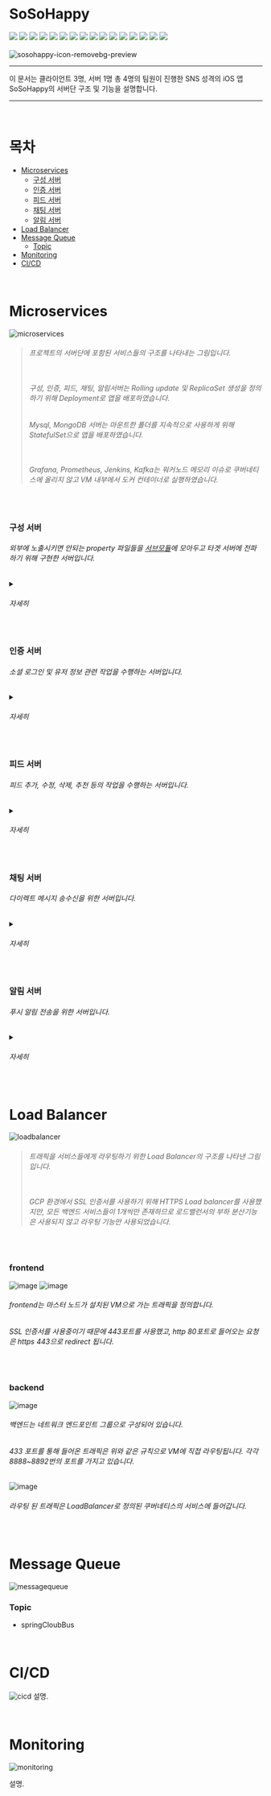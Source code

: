 # SoSoHappy
<img src="https://img.shields.io/badge/Google Cloud Platform-4285F4?style=flat&logo=Google Cloud&logoColor=white"/> <img src="https://img.shields.io/badge/kubernetes-326CE5?style=flat&logo=kubernetes&logoColor=white"/> <img src="https://img.shields.io/badge/Docker-2496ED?style=flat&logo=Docker&logoColor=white"/> <img src="https://img.shields.io/badge/Git-F05032?style=flat&logo=Git&logoColor=white"/> <img src="https://img.shields.io/badge/Github-181717?style=flat&logo=Github&logoColor=white"/> <img src="https://img.shields.io/badge/Jenkins-D24939?style=flat&logo=Jenkins&logoColor=white"/> <img src="https://img.shields.io/badge/Prometheus-E6522C?style=flat&logo=prometheus&logoColor=white"/> <img src="https://img.shields.io/badge/Grafana-F46800?style=flat&logo=grafana&logoColor=white"/> <img src="https://img.shields.io/badge/Apache Kafka-231F20?style=flat&logo=apachekafka&logoColor=white"/> <img src="https://img.shields.io/badge/MariaDB-003545?style=flat&logo=mariadb&logoColor=white"/> <img src="https://img.shields.io/badge/MongoDB-47A248?style=flat&logo=mongodb&logoColor=white"/> <img src="https://img.shields.io/badge/Spring Data JPA-6DB33F?style=flat&logo=Databricks&logoColor=white"> <img src="https://img.shields.io/badge/Spring Data MongoDB-6DB33F?style=flat&logo=Databricks&logoColor=white"> <img src="https://img.shields.io/badge/Spring Boot-6DB33F?style=flat&logo=Spring Boot&logoColor=white"/> <img src="https://img.shields.io/badge/Spring Security-6DB33F?style=flat&logo=springsecurity&logoColor=white"/> <img src="https://img.shields.io/badge/Spring WebFlux-6DB33F?style=flat&logo=spring&logoColor=white"/><br><br>
![sosohappy-icon-removebg-preview](https://github.com/So-So-Happy/SoSoHappy-BackEnd/assets/85429793/6c3db330-b80f-4837-b286-95f45d0cd6ae)
- - -
이 문서는 클라이언트 3명, 서버 1명 총 4명의 팀원이 진행한 SNS 성격의 iOS 앱 SoSoHappy의 서버단 구조 및 기능을 설명합니다.
- - -
<br>

# 목차
- [Microservices](#microservices)
  + [구성 서버](#구성-서버)
  + [인증 서버](#인증-서버)
  + [피드 서버](#피드-서버)
  + [채팅 서버](#채팅-서버)
  + [알림 서버](#알림-서버)
- [Load Balancer](#load-balancer)
- [Message Queue](#message-queue)
  + [Topic](#topic)
- [Monitoring](#monitoring)
- [CI/CD](#cicd)
<br>
  
# Microservices
![microservices](https://github.com/So-So-Happy/SoSoHappy-BackEnd/assets/85429793/cc7f1911-f5f6-42d9-87ba-7fc379de7e93)

> ###### 프로젝트의 서버단에 포함된 서비스들의 구조를 나타내는 그림입니다.<br><br>
> ###### 구성, 인증, 피드, 채팅, 알림서버는 Rolling update 및 ReplicaSet 생성을 정의하기 위해 Deployment로 앱을 배포하였습니다.<br>
> ###### Mysql, MongoDB 서버는 마운트한 폴더를 지속적으로 사용하게 위해 StatefulSet으로 앱을 배포하였습니다.<br><br>
> ###### Grafana, Prometheus, Jenkins, Kafka는 워커노드 메모리 이슈로 쿠버네티스에 올리지 않고 VM 내부에서 도커 컨테이너로 실행하였습니다.

<br>

###  구성 서버 
###### 외부에 노출시키면 안되는 property 파일들을 [서브모듈](https://github.com/So-So-Happy/SoSoHappy-BackEnd/tree/master/config-service)에 모아두고 타겟 서버에 전파하기 위해 구현한 서버입니다.
<details><summary>
  
###### 자세히
 </summary>

내용
  
</details>

<br>

###  인증 서버 
###### 소셜 로그인 및 유저 정보 관련 작업을 수행하는 서버입니다.
<details><summary>
  
###### 자세히
 </summary>

내용
  
</details>

<br>

###  피드 서버 
###### 피드 추가, 수정, 삭제, 추천 등의 작업을 수행하는 서버입니다.
<details><summary>
  
###### 자세히
 </summary>

내용
  
</details>

<br>

###  채팅 서버 
###### 다이렉트 메시지 송수신을 위한 서버입니다.
<details><summary>
  
###### 자세히
 </summary>

내용
  
</details>
<br>

###  알림 서버 
###### 푸시 알림 전송을 위한 서버입니다.
<details><summary>
  
###### 자세히
 </summary>

내용
  
</details>

<br>

# Load Balancer
![loadbalancer](https://github.com/So-So-Happy/SoSoHappy-BackEnd/assets/85429793/d25c9821-b53b-49bb-8acb-06afd2ba599e)

> ###### 트래픽을 서비스들에게 라우팅하기 위한 Load Balancer의 구조를 나타낸 그림입니다.<br><br>
> ###### GCP 환경에서 SSL 인증서를 사용하기 위해 HTTPS Load balancer를 사용했지만, 모든 백엔드 서비스들이 1개씩만 존재하므로 로드밸런서의 부하 분산기능은 사용되지 않고 라우팅 기능만 사용되었습니다.

<br>

### frontend
![image](https://github.com/So-So-Happy/SoSoHappy-BackEnd/assets/85429793/6539df7c-babd-450c-9fec-1427a0350ee3)
![image](https://github.com/So-So-Happy/SoSoHappy-BackEnd/assets/85429793/a1cdc1ff-8390-4256-90a1-adaabd19c52b)

###### frontend는 마스터 노드가 설치된 VM으로 가는 트래픽을 정의합니다. 
###### SSL 인증서를 사용중이기 때문에 443포트를 사용했고, http 80포트로 들어오는 요청은 https 443으로 redirect 됩니다.

<br>

### backend
![image](https://github.com/So-So-Happy/SoSoHappy-BackEnd/assets/85429793/b75f9601-2f2c-4c53-a230-5e47532ef1b1)

###### 백엔드는 네트워크 엔드포인트 그룹으로 구성되어 있습니다.
###### 433 포트를 통해 들어온 트래픽은 위와 같은 규칙으로 VM에 직접 라우팅됩니다. 각각 8888~8892번의 포트를 가지고 있습니다.

![image](https://github.com/So-So-Happy/SoSoHappy-BackEnd/assets/85429793/e33b23d4-7e11-4d2a-b8ed-ec82e7dbe329)
###### 라우팅 된 트래픽은 LoadBalancer로 정의된 쿠버네티스의 서비스에 들어갑니다.

<br>

# Message Queue
![messagequeue](https://github.com/So-So-Happy/SoSoHappy-BackEnd/assets/85429793/62077e25-83f7-4e26-8600-add515d7b54d)

### Topic

+ springCloubBus

<br>

# CI/CD
![cicd](https://github.com/So-So-Happy/SoSoHappy-BackEnd/assets/85429793/7e6d4bf0-6d35-4a84-b1af-49ca17f3567a)
설명.

<br>

# Monitoring
![monitoring](https://github.com/So-So-Happy/SoSoHappy-BackEnd/assets/85429793/c0684412-8fe0-462e-868d-30522ca77800)

설명.

